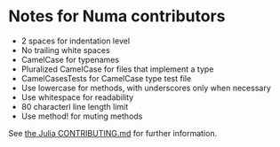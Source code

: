 # Notes for Numa contributors

* 2 spaces for indentation level
* No trailing white spaces
* CamelCase for typenames
* Pluralized CamelCase for files that implement a type
* CamelCasesTests for CamelCase type test file
* Use lowercase for methods, with underscores only when necessary
* Use whitespace for readability
* 80 characterl line length limit
* Use method! for muting methods

See [the Julia CONTRIBUTING.md](https://github.com/JuliaLang/julia/blob/master/CONTRIBUTING.md) for further information.
